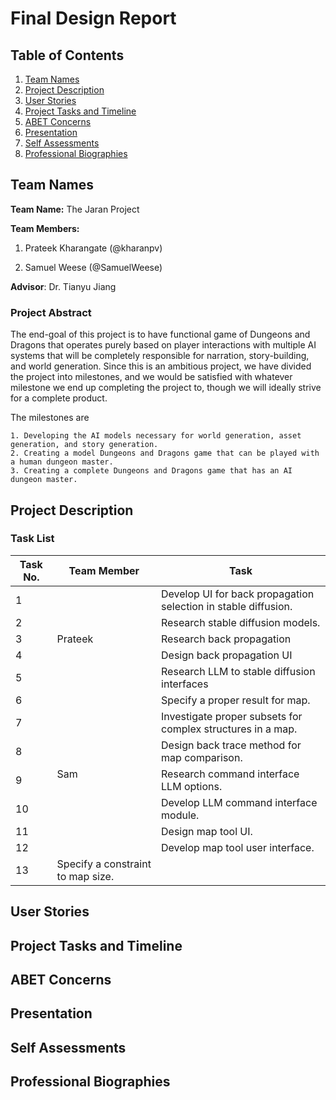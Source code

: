 # Final Design Report
## Table of Contents

1. [Team Names](#team-names)
2. [Project Description](#project-description)
3. [User Stories](#user-stories)
4. [Project Tasks and Timeline](#project-tasks-timeline)
5. [ABET Concerns](#abet-concerns)
6. [Presentation](#presentation)
7. [Self Assessments](#self-assessments)
8. [Professional Biographies](#professional-biographies)

## Team Names
**Team Name:** The Jaran Project

**Team Members:** 
1. Prateek Kharangate (@kharanpv)

2. Samuel Weese (@SamuelWeese)
                  
**Advisor**: Dr. Tianyu Jiang

### Project Abstract
The end-goal of this project is to have functional game of Dungeons and Dragons that operates purely based on player interactions with multiple AI systems that will be completely responsible for narration, story-building, and world generation. Since this is an ambitious project, we have divided the project into milestones, and we would be satisfied with whatever milestone we end up completing the project to, though we will ideally strive for a complete product.

The milestones are

    1. Developing the AI models necessary for world generation, asset generation, and story generation.
    2. Creating a model Dungeons and Dragons game that can be played with a human dungeon master.
    3. Creating a complete Dungeons and Dragons game that has an AI dungeon master.

## Project Description
### Task List
<table>
  <thead>
    <tr>
      <th>Task No.</th>
      <th>Team Member</th>
      <th>Task</th>
    </tr>
  </thead>
  <tbody>
    <tr>
      <td>1</td>
      <td rowspan="5">Prateek</td>
      <td>Develop UI for back propagation selection in stable diffusion.</td>
    </tr>
    <tr>
      <td>2</td>
      <td>Research stable diffusion models.</td>
    </tr>
    <tr>
      <td>3</td>
      <td>Research back propagation</td>
    </tr>
    <tr>
      <td>4</td>
      <td>Design back propagation UI</td>
    </tr>
    <tr>
      <td>5</td>
      <td>Research LLM to stable diffusion interfaces</td>
    </tr>
    <tr>
      <td>6</td>
      <td rowspan="7">Sam</td>
      <td>Specify a proper result for map.</td>
    </tr>
    <tr>
      <td>7</td>
      <td>Investigate proper subsets for complex structures in a map.</td>
    </tr>
    <tr>
      <td>8</td>
      <td>Design back trace method for map comparison.</td>
    </tr>
    <tr>
      <td>9</td>
      <td>Research command interface LLM options.</td>
    </tr>
    <tr>
      <td>10</td>
      <td>Develop LLM command interface module.</td>
    </tr>
    <tr>
      <td>11</td>
      <td>Design map tool UI.</td>
    </tr>
    <tr>
      <td>12</td>
      <td>Develop map tool user interface.</td>
    </tr>
    <tr>
      <td>13</td>
      <td>Specify a constraint to map size.</td>
    </tr>
  </tbody>
</table>



## User Stories
## Project Tasks and Timeline
## ABET Concerns
## Presentation
## Self Assessments
## Professional Biographies
